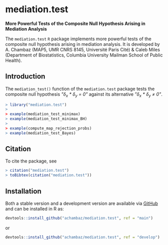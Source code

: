 # mediation.test

**More Powerful  Tests of the  Composite Null Hypothesis Arising  in Mediation
Analysis**

The `mediation.test` `R` package implements more powerful tests of the composite null hypothesis arising in mediation analysis. It is developed by A.  Chambaz (MAP5, UMR CNRS 8145, Université Paris Cité) \& Caleb Miles (Department of Biostatistics, Columbia University Mailman School of Public Health).

## Introduction

The `mediation_test()` function of the `mediation.test` package tests the composite null hypothesis <em>"&delta;<sub>x</sub> * &delta;<sub>y</sub> = 0"</em> against its alternative <em>"&delta;<sub>x</sub> * &delta;<sub>y</sub> &ne; 0"</em>.

```r
> library("mediation.test")
>
> example(mediation_test_minimax)
> example(mediation_test_minimax_BH)
>
> example(compute_map_rejection_probs)
> example(mediation_test_Bayes)

```

## Citation

To cite the package, see 

```r
> citation("mediation.test")
> toBibtex(citation("mediation.test"))
```

## Installation 

Both a stable version and a development version are available via [GitHub](https://github.com/achambaz/mediation.test) and can be installed in R as:

```r 
devtools::install_github("achambaz/mediation.test", ref = "main")
```

or 

```r 
devtools::install_github("achambaz/mediation.test", ref = "develop")
```
